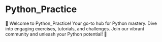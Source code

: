 # Python_Practice
🐍 Welcome to Python_Practice! Your go-to hub for Python mastery. Dive into engaging exercises, tutorials, and challenges. Join our vibrant community and unleash your Python potential! 🚀
